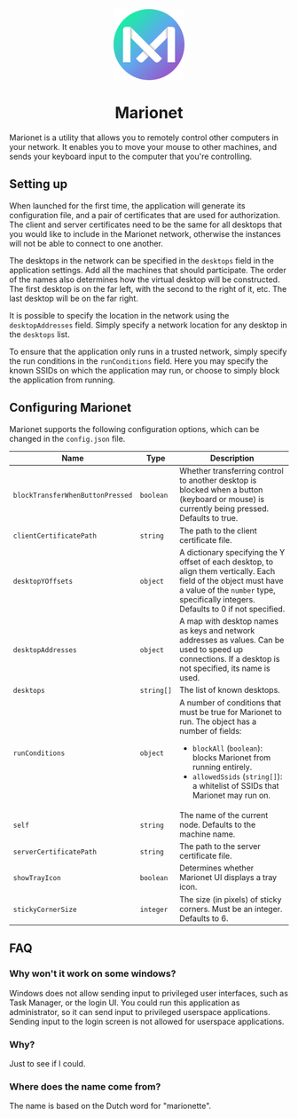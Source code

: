 <div align="center">
    <img width="128" height="128" src="art/logo.png">
    <h1>Marionet</h1>
</div>

Marionet is a utility that allows you to remotely control other computers in your network. It enables you to move your mouse to other machines, and sends your keyboard input to the computer that you're controlling.

## Setting up

When launched for the first time, the application will generate its configuration file, and a pair of certificates that are used for authorization. The client and server certificates need to be the same for all desktops that you would like to include in the Marionet network, otherwise the instances will not be able to connect to one another.

The desktops in the network can be specified in the `desktops` field in the application settings. Add all the machines that should participate. The order of the names also determines how the virtual desktop will be constructed. The first desktop is on the far left, with the second to the right of it, etc. The last desktop will be on the far right.

It is possible to specify the location in the network using the `desktopAddresses` field. Simply specify a network location for any desktop in the `desktops` list.

To ensure that the application only runs in a trusted network, simply specify the run conditions in the `runConditions` field. Here you may specify the known SSIDs on which the application may run, or choose to simply block the application from running.

## Configuring Marionet

Marionet supports the following configuration options, which can be changed in the `config.json` file.

| Name | Type | Description |
|---|---|---|
| `blockTransferWhenButtonPressed` | `boolean` | Whether transferring control to another desktop is blocked when a button (keyboard or mouse) is currently being pressed. Defaults to true. |
| `clientCertificatePath` | `string` | The path to the client certificate file. |
| `desktopYOffsets` | `object` | A dictionary specifying the Y offset of each desktop, to align them vertically. Each field of the object must have a value of the `number` type, specifically integers. Defaults to 0 if not specified. |
| `desktopAddresses` | `object` | A map with desktop names as keys and network addresses as values. Can be used to speed up connections. If a desktop is not specified, its name is used. |
| `desktops` | `string[]` | The list of known desktops. |
| `runConditions` | `object` | A number of conditions that must be true for Marionet to run. The object has a number of fields: <ul><li>`blockAll` (`boolean`): blocks Marionet from running entirely.</li><li>`allowedSsids` (`string[]`): a whitelist of SSIDs that Marionet may run on.</li></ul> |
| `self` | `string` | The name of the current node. Defaults to the machine name. |
| `serverCertificatePath` | `string` | The path to the server certificate file. |
| `showTrayIcon` | `boolean` | Determines whether Marionet UI displays a tray icon. |
| `stickyCornerSize` | `integer` | The size (in pixels) of sticky corners. Must be an integer. Defaults to 6. |

## FAQ

### Why won't it work on some windows?

Windows does not allow sending input to privileged user interfaces, such as Task Manager, or the login UI. You could run this application as administrator, so it can send input to privileged userspace applications. Sending input to the login screen is not allowed for userspace applications.

### Why?

Just to see if I could.

### Where does the name come from?

The name is based on the Dutch word for "marionette".
